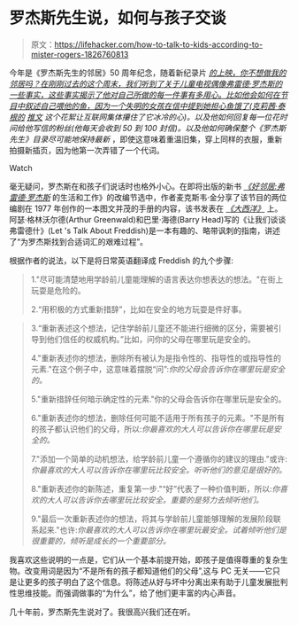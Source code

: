 # 罗杰斯先生说，如何与孩子交谈

> 原文：<https://lifehacker.com/how-to-talk-to-kids-according-to-mister-rogers-1826760813>

今年是《罗杰斯先生的邻居》50 周年纪念，随着新纪录片 [*的上映，你不想做我的邻居吗？在刚刚过去的这个周末，我们听到了关于儿童电视偶像弗雷德·罗杰斯的一些事实，这些事实揭示了他对自己所做的每一件事有多用心。比如他会如何在节目中叙述自己喂他的鱼，因为一个失明的女孩在信中提到她担心鱼饿了(克莉茜·泰根的*](http://focusfeatures.com/wont-you-be-my-neighbor/) *[推文](https://twitter.com/chrissyteigen/status/965758687414554624?ref_src=twsrc%5Etfw&ref_url=http%3A%2F%2Fwww.upworthy.com%2Fthere-s-a-wonderful-reason-why-mister-rogers-always-said-aloud-he-s-feeding-his-fish)* *这个花絮让互联网集体攥住了它冰冷的心)。以及他如何回复每一位花时间给他写信的粉丝(他每天会收到 50 到 100 封信)。以及他如何确保整个《罗杰斯先生》目录尽可能地保持最新* ，即使这意味着重温旧集，穿上同样的衣服，重新拍摄新插页，因为他第一次弄错了一个代词。

Watch

毫无疑问，罗杰斯在和孩子们说话时也格外小心。在即将出版的新书 [*《好邻居:弗雷德·罗杰斯*](https://www.indiebound.org/book/9781419727726) 的生活和工作》的改编节选中，作者麦克斯韦·金分享了该节目的两位编剧在 1977 年创作的一本图文并茂的手册的内容，该书发表在 [*《大西洋》*](https://www.theatlantic.com/family/archive/2018/06/mr-rogers-neighborhood-talking-to-kids/562352/) 上。阿瑟·格林沃尔德(Arthur Greenwald)和巴里·海德(Barry Head)写的《让我们谈谈弗雷德什》(Let 's Talk About Freddish)是一本有趣的、略带讽刺的指南，讲述了“为罗杰斯找到合适词汇的艰难过程”。

根据作者的说法，以下是将日常英语翻译成 Freddish 的九个步骤:

> 1."尽可能清楚地用学龄前儿童能理解的语言表达你想表达的想法。"在街上玩耍是危险的。
> 
> 2.“用积极的方式重新措辞”，比如在安全的地方玩耍是件好事。

> 3.“重新表述这个想法，记住学龄前儿童还不能进行细微的区分，需要被引导到他们信任的权威机构。”比如，问你的父母在哪里玩是安全的。
> 
> 4."重新表述你的想法，删除所有被认为是指令性的、指导性的或指导性的元素."在这个例子中，这意味着摆脱“问”:*你的父母会告诉你在哪里玩是安全的。*
> 
> 5."重新措辞任何暗示确定性的元素."你的父母会告诉你在哪里玩是安全的。
> 
> 6."重新表述你的想法，删除任何可能不适用于所有孩子的元素。"不是所有的孩子都认识他们的父母，所以:*你最喜欢的大人可以告诉你在哪里玩是安全的。*
> 
> 7."添加一个简单的动机想法，给学龄前儿童一个遵循你的建议的理由."或许:*你最喜欢的大人可以告诉你在哪里玩比较安全。听听他们的意见是很好的。*
> 
> 8."重新表述你的新陈述，重复第一步."“好”代表了一种价值判断，所以:*你喜欢的大人可以告诉你去哪里玩比较安全。重要的是努力去倾听他们。*
> 
> 9."最后一次重新表述你的想法，将其与学龄前儿童能够理解的发展阶段联系起来."也许:*你最喜欢的大人可以告诉你在哪里玩最安全。试着倾听他们是很重要的，倾听是成长的一个重要部分。*

我喜欢这些说明的一点是，它们从一个基本前提开始，即孩子是值得尊重的复杂生物。改变用词是因为“不是所有的孩子都知道他们的父母”,这与 PC 无关——它只是让更多的孩子明白了这个信息。将陈述从好与坏中分离出来有助于儿童发展批判性思维技能。而强调做事的“为什么”，给了他们更丰富的内心声音。

几十年前，罗杰斯先生说对了。我很高兴我们还在听。